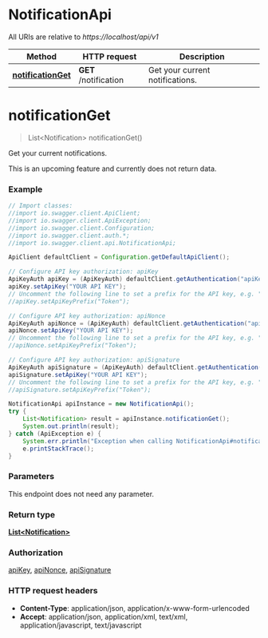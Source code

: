 # NotificationApi

All URIs are relative to *https://localhost/api/v1*

Method | HTTP request | Description
------------- | ------------- | -------------
[**notificationGet**](NotificationApi.md#notificationGet) | **GET** /notification | Get your current notifications.


<a name="notificationGet"></a>
# **notificationGet**
> List&lt;Notification&gt; notificationGet()

Get your current notifications.

This is an upcoming feature and currently does not return data.

### Example
```java
// Import classes:
//import io.swagger.client.ApiClient;
//import io.swagger.client.ApiException;
//import io.swagger.client.Configuration;
//import io.swagger.client.auth.*;
//import io.swagger.client.api.NotificationApi;

ApiClient defaultClient = Configuration.getDefaultApiClient();

// Configure API key authorization: apiKey
ApiKeyAuth apiKey = (ApiKeyAuth) defaultClient.getAuthentication("apiKey");
apiKey.setApiKey("YOUR API KEY");
// Uncomment the following line to set a prefix for the API key, e.g. "Token" (defaults to null)
//apiKey.setApiKeyPrefix("Token");

// Configure API key authorization: apiNonce
ApiKeyAuth apiNonce = (ApiKeyAuth) defaultClient.getAuthentication("apiNonce");
apiNonce.setApiKey("YOUR API KEY");
// Uncomment the following line to set a prefix for the API key, e.g. "Token" (defaults to null)
//apiNonce.setApiKeyPrefix("Token");

// Configure API key authorization: apiSignature
ApiKeyAuth apiSignature = (ApiKeyAuth) defaultClient.getAuthentication("apiSignature");
apiSignature.setApiKey("YOUR API KEY");
// Uncomment the following line to set a prefix for the API key, e.g. "Token" (defaults to null)
//apiSignature.setApiKeyPrefix("Token");

NotificationApi apiInstance = new NotificationApi();
try {
    List<Notification> result = apiInstance.notificationGet();
    System.out.println(result);
} catch (ApiException e) {
    System.err.println("Exception when calling NotificationApi#notificationGet");
    e.printStackTrace();
}
```

### Parameters
This endpoint does not need any parameter.

### Return type

[**List&lt;Notification&gt;**](Notification.md)

### Authorization

[apiKey](../README.md#apiKey), [apiNonce](../README.md#apiNonce), [apiSignature](../README.md#apiSignature)

### HTTP request headers

 - **Content-Type**: application/json, application/x-www-form-urlencoded
 - **Accept**: application/json, application/xml, text/xml, application/javascript, text/javascript

